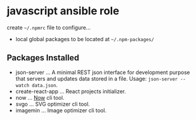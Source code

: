 
# javascript ansible role

create `~/.npmrc` file to configure...
  - local global packages to be located at `~/.npm-packages/`

## Packages Installed

- json-server ... A minimal REST json interface for development purpose that
  servers and updates data stored in a file. Usage: `json-server --watch
  data.json`.
- create-react-app ... React projects initializer.
- now ... [Now](https://zeit.co/docs) cli tool.
- svgo ... SVG optimizer cli tool.
- imagemin ... Image optimizer cli tool.
